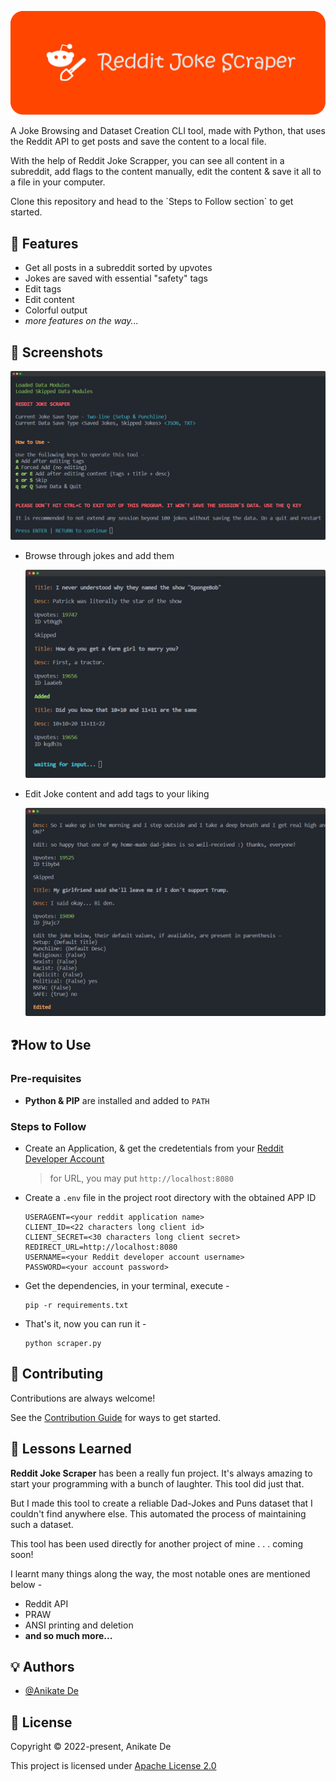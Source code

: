 

![Reddit Joke Scraper](readme_images/logo-banner.png)

A Joke Browsing and Dataset Creation CLI tool, made with Python, that uses the Reddit API to get posts and save the content to a local file.

With the help of Reddit Joke Scrapper, you can see all content in a subreddit, add flags to the content manually, edit the content & save it all to a file in your computer.

Clone this repository and head to the \`Steps to Follow section\` to get started.

## 🌟 Features

- Get all posts in a subreddit sorted by upvotes
- Jokes are saved with essential "safety" tags
- Edit tags
- Edit content
- Colorful output
- *more features on the way...*

## 📱 Screenshots

<p align="center">
<img src='readme_images/ss1.png' alt='Start Screen Screenshot'/>
</p>

- Browse through jokes and add them

     <img src='readme_images/ss2.png' alt='Joke browsing and Forced addition Screenshot'/>

- Edit Joke content and add tags to your liking

     <img src='readme_images/ss3.png' alt='Joke Editing Screenshot'/>

## ❓How to Use

### Pre-requisites
- **Python & PIP** are installed and added to `PATH`

### Steps to Follow

- Create an Application, & get the credetentials from your [Reddit Developer Account]()
    
    > for URL, you may put `http://localhost:8080`

- Create a `.env` file in the project root directory with the obtained APP ID
    ```
    USERAGENT=<your reddit application name>
    CLIENT_ID=<22 characters long client id>
    CLIENT_SECRET=<30 characters long client secret>
    REDIRECT_URL=http://localhost:8080
    USERNAME=<your Reddit developer account username>
    PASSWORD=<your account password>
    ```
- Get the dependencies, in your terminal, execute -
    ```
    pip -r requirements.txt
    ```
- That's it, now you can run it -
    ```
    python scraper.py
    ```


## 🤝 Contributing

Contributions are always welcome!

See the [Contribution Guide](contributing.md) for ways to get started.

## 📖 Lessons Learned

**Reddit Joke Scraper** has been a really fun project. It's always amazing to start your programming with a bunch of laughter. This tool did just that.

But I made this tool to create a reliable Dad-Jokes and Puns dataset that I couldn't find anywhere else. This automated the process of maintaining such a dataset.

This tool has been used directly for another project of mine . . . coming soon!

I learnt many things along the way, the most notable ones are mentioned below -

- Reddit API
- PRAW
- ANSI printing and deletion
- **and so much more...**

## 💡 Authors

- [@Anikate De](https://www.github.com/Anikate-De)

## 📝 License

Copyright © 2022-present, Anikate De

This project is licensed under [Apache License 2.0](LICENSE)